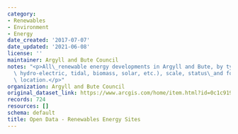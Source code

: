```yaml
---
category:
- Renewables
- Environment
- Energy
date_created: '2017-07-07'
date_updated: '2021-06-08'
license: ''
maintainer: Argyll and Bute Council
notes: "<p>All\_renewable energy developments in Argyll and Bute, by type (e.g. windfarms,\
  \ hydro-electric, tidal, biomass, solar, etc.), scale, status\_and for a specific\
  \ location.</p>"
organization: Argyll and Bute Council
original_dataset_link: https://www.arcgis.com/home/item.html?id=0c1c919409754d6db29f710fabd591c2
records: 724
resources: []
schema: default
title: Open Data - Renewables Energy Sites
---
```

